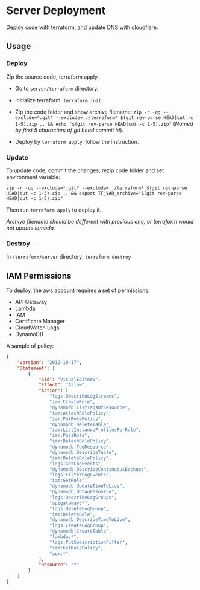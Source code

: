 # Server Deployment

Deploy code with terraform, and update DNS with cloudflare.

## Usage

### Deploy

Zip the source code, terraform apply.

- Go to `server/terraform` directory.

- Initialize terraform: `terraform init`.

- Zip the code folder and show archive filename: `zip -r -qq --exclude=*.git* --exclude=../terraform* $(git rev-parse HEAD|cut -c 1-5).zip .. && echo "$(git rev-parse HEAD|cut -c 1-5).zip"` (*Named by first 5 characters of git head commit id*).

- Deploy by `terraform apply`, follow the instruction.

### Update

To update code, commit the changes, rezip code folder and set environment variable:

`zip -r -qq --exclude=*.git* --exclude=../terraform* $(git rev-parse HEAD|cut -c 1-5).zip .. && export TF_VAR_archive="$(git rev-parse HEAD|cut -c 1-5).zip"`

Then run `terraform apply` to deploy it.

*Archive filename should be defferent with previous one, or terraform would not update lambda.*

### Destroy

In `/terraform/server` directory: `terraform destroy`

## IAM Permissions

To deploy, the aws account requires a set of permissions:

- API Gateway
- Lambda
- IAM
- Certificate Manager
- CloudWatch Logs
- DynamoDB

A sample of policy:

```JSON
{
    "Version": "2012-10-17",
    "Statement": [
        {
            "Sid": "VisualEditor0",
            "Effect": "Allow",
            "Action": [
                "logs:DescribeLogStreams",
                "iam:CreateRole",
                "dynamodb:ListTagsOfResource",
                "iam:AttachRolePolicy",
                "iam:PutRolePolicy",
                "dynamodb:DeleteTable",
                "iam:ListInstanceProfilesForRole",
                "iam:PassRole",
                "iam:DetachRolePolicy",
                "dynamodb:TagResource",
                "dynamodb:DescribeTable",
                "iam:DeleteRolePolicy",
                "logs:GetLogEvents",
                "dynamodb:DescribeContinuousBackups",
                "logs:FilterLogEvents",
                "iam:GetRole",
                "dynamodb:UpdateTimeToLive",
                "dynamodb:UntagResource",
                "logs:DescribeLogGroups",
                "apigateway:*",
                "logs:DeleteLogGroup",
                "iam:DeleteRole",
                "dynamodb:DescribeTimeToLive",
                "logs:CreateLogGroup",
                "dynamodb:CreateTable",
                "lambda:*",
                "logs:PutSubscriptionFilter",
                "iam:GetRolePolicy",
                "acm:*"
            ],
            "Resource": "*"
        }
    ]
}
```
